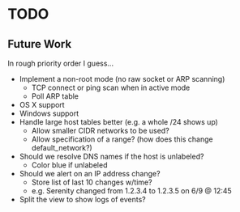 # TODO

## Future Work

In rough priority order I guess...

  * Implement a non-root mode (no raw socket or ARP scanning)
      * TCP connect or ping scan when in active mode
      * Poll ARP table
  * OS X support
  * Windows support
  * Handle large host tables better (e.g. a whole /24 shows up)
    * Allow smaller CIDR networks to be used?
    * Allow specification of a range? (how does this change default_network?)
  * Should we resolve DNS names if the host is unlabeled?
      * Color blue if unlabeled
  * Should we alert on an IP address change?
      * Store list of last 10 changes w/time?
      * e.g. Serenity changed from 1.2.3.4 to 1.2.3.5 on 6/9 @ 12:45
  * Split the view to show logs of events?
